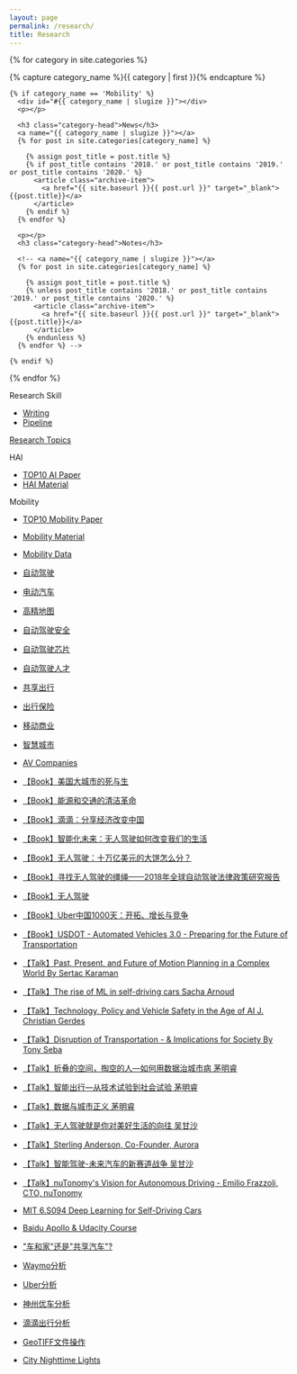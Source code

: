 ```yaml
---
layout: page
permalink: /research/
title: Research
---
```



<div id="archives">

{% for category in site.categories %}
  <div class="archive-group">
    {% capture category_name %}{{ category | first }}{% endcapture %}
    
    {% if category_name == 'Mobility' %}
      <div id="#{{ category_name | slugize }}"></div>
      <p></p>
      
      <h3 class="category-head">News</h3>
      <a name="{{ category_name | slugize }}"></a>
      {% for post in site.categories[category_name] %}
        
        {% assign post_title = post.title %}
        {% if post_title contains '2018.' or post_title contains '2019.' or post_title contains '2020.' %}
          <article class="archive-item">
            <a href="{{ site.baseurl }}{{ post.url }}" target="_blank">{{post.title}}</a>
          </article>
        {% endif %}
      {% endfor %}

      <p></p>
      <h3 class="category-head">Notes</h3>

      <!-- <a name="{{ category_name | slugize }}"></a>
      {% for post in site.categories[category_name] %}
        
        {% assign post_title = post.title %}
        {% unless post_title contains '2018.' or post_title contains '2019.' or post_title contains '2020.' %}
          <article class="archive-item">
            <a href="{{ site.baseurl }}{{ post.url }}" target="_blank">{{post.title}}</a>
          </article>
        {% endunless %}
      {% endfor %} -->

    {% endif %}
  </div>
{% endfor %}
</div>

Research Skill
- [Writing](http://hxiaom.github.io/mobility/2019/06/12/writing.html)
- [Pipeline]()

[Research Topics](http://hxiaom.github.io/mobility/2019/04/12/research-framework.html)

HAI
- [TOP10 AI Paper](http://hxiaom.github.io/mobility/2019/10/09/ai-paper.html)
- [HAI Material](http://hxiaom.github.io/mobility/2019/10/14/xai-material.html)

Mobility
- [TOP10 Mobility Paper](http://hxiaom.github.io/mobility/2019/10/09/mobility-paper.html)
- [Mobility Material](http://hxiaom.github.io/mobility/2019/03/12/AV-in-academic.html)
- [Mobility Data](http://hxiaom.github.io/mobility/2018/10/23/Mobility-Data.html)

- [自动驾驶](http://hxiaom.github.io/mobility/2018/09/04/Automobile.html)
- [电动汽车](http://hxiaom.github.io/mobility/2018/09/04/Electricmobile.html)
- [高精地图](http://hxiaom.github.io/mobility/2018/09/17/Map.html)
- [自动驾驶安全](http://hxiaom.github.io/mobility/2019/02/24/Safety.html)
- [自动驾驶芯片](http://hxiaom.github.io/mobility/2019/02/26/av-chip.html)
- [自动驾驶人才](http://hxiaom.github.io/mobility/2018/09/18/automobile-job.html)
- [共享出行](http://hxiaom.github.io/mobility/2018/10/11/Ride-Sharing.html)
- [出行保险](http://hxiaom.github.io/mobility/2018/10/24/Insurance.html)
- [移动商业](http://hxiaom.github.io/mobility/2018/11/05/mobility-commerce.html)
- [智慧城市](http://hxiaom.github.io/mobility/2018/08/30/Smart-City.html)
- [AV Companies](http://hxiaom.github.io/mobility/2019/03/25/AV-Companies.html)
- [【Book】美国大城市的死与生](http://hxiaom.github.io/mind/mobility/2019/01/16/the-death-and-life-of-great-american-cities.html)
- [【Book】能源和交通的清洁革命](http://hxiaom.github.io/mobility/2018/10/21/Clean-Disruption.html)
- [【Book】滴滴：分享经济改变中国](http://hxiaom.github.io/mobility/2018/10/05/DiDi-book.html)
- [【Book】智能化未来：无人驾驶如何改变我们的生活](http://hxiaom.github.io/mobility/2018/09/19/intellegence-future.html)
- [【Book】无人驾驶：十万亿美元的大饼怎么分？](http://hxiaom.github.io/mobility/2018/09/18/economist-automobile.html)
- [【Book】寻找无人驾驶的缰绳——2018年全球自动驾驶法律政策研究报告](http://hxiaom.github.io/mobility/2018/09/16/Tencent-automobile.html)
- [【Book】无人驾驶](http://hxiaom.github.io/mobility/2018/09/16/Automobile.html)
- [【Book】Uber中国1000天：开拓、增长与竞争](http://hxiaom.github.io/mobility/2018/09/07/Uber-China-1000.html)
- [【Book】USDOT - Automated Vehicles 3.0 - Preparing for the Future of Transportation](http://hxiaom.github.io/mobility/2018/10/08/Automated-Vehicles-3.0.html)
- [【Talk】Past, Present, and Future of Motion Planning in a Complex World By Sertac Karaman](http://hxiaom.github.io/mobility/2018/11/12/Sertac-Karaman-Talk.html)
- [【Talk】The rise of ML in self-driving cars Sacha Arnoud](http://hxiaom.github.io/mobility/2018/11/12/Sacha-Arnoud-Talk.html)
- [【Talk】Technology, Policy and Vehicle Safety in the Age of AI J. Christian Gerdes](http://hxiaom.github.io/mobility/2018/11/12/Chris-Gerdes-Talk.html)
- [【Talk】Disruption of Transportation - & Implications for Society By Tony Seba](http://hxiaom.github.io/mobility/2018/11/11/Tony-Seba-Talk.html)
- [【Talk】折叠的空间，掏空的人—如何用数据治城市病 茅明睿](http://hxiaom.github.io/mobility/2018/11/11/Mingrui-Mao-Talk3.html)
- [【Talk】智能出行—从技术试验到社会试验 茅明睿](http://hxiaom.github.io/mobility/2018/11/11/Mingrui-Mao-Talk2.html)
- [【Talk】数据与城市正义 茅明睿](http://hxiaom.github.io/mobility/2018/11/11/Mingrui-Mao-Talk.html)
- [【Talk】无人驾驶就是你对美好生活的向往 吴甘沙](http://hxiaom.github.io/mobility/2018/11/11/Gansha-Wu-Talk.html)
- [【Talk】Sterling Anderson, Co-Founder, Aurora](http://hxiaom.github.io/mobility/2018/11/08/Sterling-Anderson-Talk.html)
- [【Talk】智能驾驶-未来汽车的新赛道战争 吴甘沙](http://hxiaom.github.io/mobility/2018/11/08/Gansha-Wu-Talk.html)
- [【Talk】nuTonomy's Vision for Autonomous Driving - Emilio Frazzoli, CTO, nuTonomy](http://hxiaom.github.io/mobility/2018/11/08/Emilio-Frazzoli-talk.html)
- [MIT 6.S094 Deep Learning for Self-Driving Cars](http://hxiaom.github.io/mobility/2018/11/07/MIT-course.html)
- [Baidu Apollo & Udacity Course](http://hxiaom.github.io/mobility/2018/11/07/Baidu-Apollo.html)

- ["车和家"还是"共享汽车"?](http://hxiaom.github.io/mobility/2018/09/13/mobility-question.html)
- [Waymo分析](http://hxiaom.github.io/mobility/2018/09/04/Waymo.html)
- [Uber分析](http://hxiaom.github.io/mobility/2018/09/04/Uber.html)
- [神州优车分析](http://hxiaom.github.io/mobility/2018/08/31/shenzhou-youche.html)
- [滴滴出行分析](http://hxiaom.github.io/mobility/2018/08/30/didi-Chuxing-Corporate-Citizenship-Report.html)
- [GeoTIFF文件操作](http://hxiaom.github.io/mobility/2018/08/29/GeoTiff.html)
- [City Nighttime Lights](http://hxiaom.github.io/mobility/2018/08/29/City-Nighttime-Light.html)